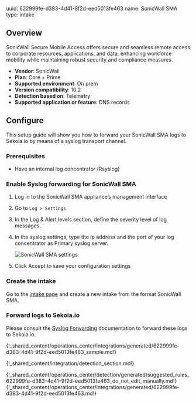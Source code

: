 uuid: 622999fe-d383-4d41-9f2d-eed5013fe463
name: SonicWall SMA
type: intake

## Overview
SonicWall Secure Mobile Access offers secure and seamless remote access to corporate resources, applications, and data, enhancing workforce mobility while maintaining robust security and compliance measures.

- **Vendor**: SonicWall
- **Plan**: Core + Prime
- **Supported environment**: On prem
- **Version compatibility**: 10.2
- **Detection based on**: Telemetry
- **Supported application or feature**: DNS records	


## Configure

This setup guide will show you how to forward your SonicWall SMA logs to Sekoia.io by means of a syslog transport channel.

### Prerequisites

- Have an internal log concentrator (Rsyslog)

### Enable Syslog forwarding for SonicWall SMA

1. Log in to the SonicWall SMA appliance’s management interface
2. Go to `Log > Settings`
3. In the Log & Alert levels section, define the severity level of log messages.
4. In the syslog settings, type the ip address and the port of your log concentrator as Primary syslog server.

    ![SonicWall SMA settings](/assets/instructions/sonicwall_sma/settings.png)

5. Click Accept to save your configuration settings

### Create the intake

Go to the [intake page](https://app.sekoia.io/operations/intakes) and create a new intake from the format SonicWall SMA.

### Forward logs to Sekoia.io

Please consult the [Syslog Forwarding](../../../ingestion_methods/sekoiaio_forwarder/) documentation to forward these logs to Sekoia.io.

{!_shared_content/operations_center/integrations/generated/622999fe-d383-4d41-9f2d-eed5013fe463_sample.md!}


{!_shared_content/integration/detection_section.md!}

{!_shared_content/operations_center/detection/generated/suggested_rules_622999fe-d383-4d41-9f2d-eed5013fe463_do_not_edit_manually.md!}
{!_shared_content/operations_center/integrations/generated/622999fe-d383-4d41-9f2d-eed5013fe463.md!}

